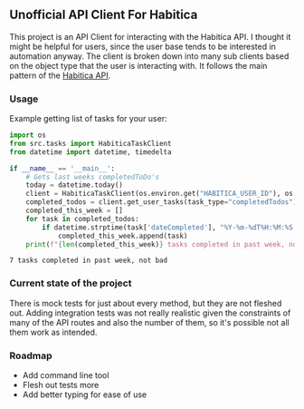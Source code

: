 ## Unofficial API Client For Habitica
This project is an API Client for interacting with the Habitica API. I thought it might be helpful for users, since the
user base tends to be interested in automation anyway. The client is broken down into many sub clients based on the object
type that the user is interacting with. It follows the main pattern of the [Habitica API](https://habitica.com/apidoc/).

### Usage
Example getting list of tasks for your user:
```python
import os
from src.tasks import HabiticaTaskClient
from datetime import datetime, timedelta

if __name__ == '__main__':
    # Gets last weeks completedToDo's
    today = datetime.today()
    client = HabiticaTaskClient(os.environ.get("HABITICA_USER_ID"), os.environ.get("HABITICA_API_KEY"))
    completed_todos = client.get_user_tasks(task_type="completedTodos")
    completed_this_week = []
    for task in completed_todos:
        if datetime.strptime(task['dateCompleted'], "%Y-%m-%dT%H:%M:%S.%fZ") <= today - timedelta(days=7):
            completed_this_week.append(task)
    print(f"{len(completed_this_week)} tasks completed in past week, not bad")
```
```commandline
7 tasks completed in past week, not bad
```

### Current state of the project
There is mock tests for just about every method, but they are not fleshed out. Adding integration tests was not really 
realistic given the constraints of many of the API routes and also the number of them, so it's possible not all them 
work as intended. 

### Roadmap
* Add command line tool
* Flesh out tests more
* Add better typing for ease of use

